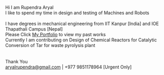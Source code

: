 Hi I am Rupendra Aryal<br/>
I like to spend my time in design and testing of Machines and Robots<br/>
<br/>
I have degrees in mechanical engineering from IIT Kanpur [India] and IOE Thapathali Campus [Nepal] <br/>
Please Click 
[My Portfolio](https://sites.google.com/view/aryalrupendra-portfolio/professional)
to view my past works <br/>
Currently I am  contributing on Design of Chemical Reactors for Catalytic Conversion of Tar for waste pyrolysis plant<br/>
<br/>
<br/>
Thank You<br/>
aryalrupendra@gmail.com | +977 9851178964 [Urgent Only] <br/>

 
